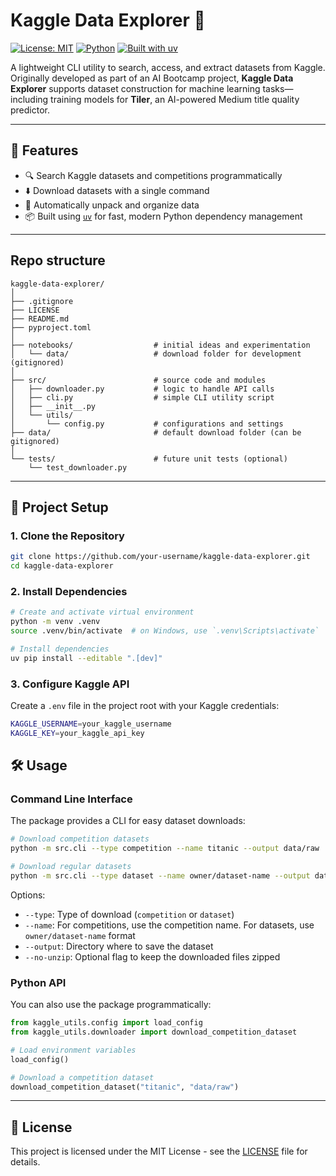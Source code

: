 # Kaggle Data Explorer 🧭

[![License: MIT](https://img.shields.io/badge/License-MIT-blue.svg)](LICENSE)
[![Python](https://img.shields.io/badge/Python-3.10+-blue.svg)](https://www.python.org/)
[![Built with uv](https://img.shields.io/badge/Built%20with-uv-%23f7df1e)](https://github.com/astral-sh/uv)

A lightweight CLI utility to search, access, and extract datasets from Kaggle.  
Originally developed as part of an AI Bootcamp project, **Kaggle Data Explorer** supports dataset construction for machine learning tasks—including training models for **Tiler**, an AI-powered Medium title quality predictor.

---

## 🚀 Features

- 🔍 Search Kaggle datasets and competitions programmatically
- ⬇️ Download datasets with a single command
- 📁 Automatically unpack and organize data
- 📦 Built using [`uv`](https://github.com/astral-sh/uv) for fast, modern Python dependency management

---
## Repo structure

```
kaggle-data-explorer/
│
├── .gitignore
├── LICENSE
├── README.md
├── pyproject.toml
│
├── notebooks/                  # initial ideas and experimentation
│   └── data/                   # download folder for development (gitignored)
│
├── src/                        # source code and modules
│   ├── downloader.py           # logic to handle API calls    
│   ├── cli.py                  # simple CLI utility script
│   ├── __init__.py
│   └── utils/            
│       └── config.py           # configurations and settings
├── data/                       # default download folder (can be gitignored)
│
└── tests/                      # future unit tests (optional)
    └── test_downloader.py
```
---

## 📂 Project Setup

### 1. Clone the Repository

```bash
git clone https://github.com/your-username/kaggle-data-explorer.git
cd kaggle-data-explorer
```

### 2. Install Dependencies

```bash
# Create and activate virtual environment
python -m venv .venv
source .venv/bin/activate  # on Windows, use `.venv\Scripts\activate`

# Install dependencies
uv pip install --editable ".[dev]"
```

### 3. Configure Kaggle API

Create a `.env` file in the project root with your Kaggle credentials:

```bash
KAGGLE_USERNAME=your_kaggle_username
KAGGLE_KEY=your_kaggle_api_key
```

## 🛠️ Usage

### Command Line Interface

The package provides a CLI for easy dataset downloads:

```bash
# Download competition datasets
python -m src.cli --type competition --name titanic --output data/raw

# Download regular datasets
python -m src.cli --type dataset --name owner/dataset-name --output data/raw
```

Options:
- `--type`: Type of download (`competition` or `dataset`)
- `--name`: For competitions, use the competition name. For datasets, use `owner/dataset-name` format
- `--output`: Directory where to save the dataset
- `--no-unzip`: Optional flag to keep the downloaded files zipped

### Python API

You can also use the package programmatically:

```python
from kaggle_utils.config import load_config
from kaggle_utils.downloader import download_competition_dataset

# Load environment variables
load_config()

# Download a competition dataset
download_competition_dataset("titanic", "data/raw")
```

---

## 📝 License

This project is licensed under the MIT License - see the [LICENSE](LICENSE) file for details.